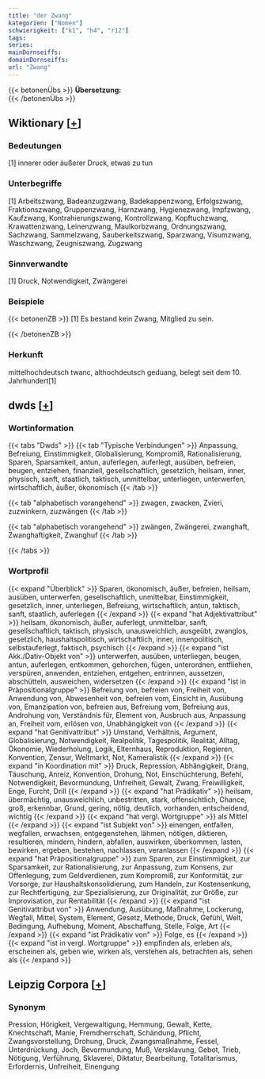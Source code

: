 ```yaml
---
title: "der Zwang"
kategorien: ["Nomen"]
schwierigkeit: ["k1", "h4", "r12"]
tags:
series:
mainDornseiffs:
domainDornseiffs:
url: "Zwang"
---
```


{{< betonenÜbs >}}
**Übersetzung:**  
{{< /betonenÜbs >}}

## Wiktionary [[+](https://de.wiktionary.org/wiki/Zwang)]

### Bedeutungen
[1] innerer oder äußerer Druck, etwas zu tun  

### Unterbegriffe
[1] Arbeitszwang, Badeanzugzwang, Badekappenzwang, Erfolgszwang, Fraktionszwang, Gruppenzwang, Harnzwang, Hygienezwang, Impfzwang, Kaufzwang, Kontrahierungszwang, Kontrollzwang, Kopftuchzwang, Krawattenzwang, Leinenzwang, Maulkorbzwang, Ordnungszwang, Sachzwang, Sammelzwang, Sauberkeitszwang, Sparzwang, Visumzwang, Waschzwang, Zeugniszwang, Zugzwang  

### Sinnverwandte
[1] Druck, Notwendigkeit, Zwängerei  

### Beispiele
{{< betonenZB >}}
[1] Es bestand kein Zwang, Mitglied zu sein.  

{{< /betonenZB >}}
### Herkunft
mittelhochdeutsch twanc, althochdeutsch geduang, belegt seit dem 10. Jahrhundert[1]  



## dwds [[+](https://www.dwds.de/wb/Zwang)]

### Wortinformation
{{< tabs "Dwds" >}}
{{< tab "Typische Verbindungen" >}}
Anpassung, Befreiung, Einstimmigkeit, Globalisierung, Kompromiß, Rationalisierung, Sparen, Sparsamkeit, antun, auferlegen, auferlegt, ausüben, befreien, beugen, entziehen, finanziell, gesellschaftlich, gesetzlich, heilsam, inner, physisch, sanft, staatlich, taktisch, unmittelbar, unterliegen, unterwerfen, wirtschaftlich, äußer, ökonomisch
{{< /tab >}}

{{< tab "alphabetisch vorangehend" >}}
zwagen, zwacken, Zvieri, zuzwinkern, zuzwängen
{{< /tab >}}

{{< tab "alphabetisch vorangehend" >}}
zwängen, Zwängerei, zwanghaft, Zwanghaftigkeit, Zwanghuf
{{< /tab >}}

{{< /tabs >}}

### Wortprofil
{{< expand "Überblick" >}} Sparen, ökonomisch, äußer, befreien, heilsam, ausüben, unterwerfen, gesellschaftlich, unmittelbar, Einstimmigkeit, gesetzlich, inner, unterliegen, Befreiung, wirtschaftlich, antun, taktisch, sanft, staatlich, auferlegen {{< /expand >}}
{{< expand "hat Adjektivattribut" >}} heilsam, ökonomisch, äußer, auferlegt, unmittelbar, sanft, gesellschaftlich, taktisch, physisch, unausweichlich, ausgeübt, zwanglos, gesetzlich, haushaltspolitisch, wirtschaftlich, inner, innenpolitisch, selbstauferlegt, faktisch, psychisch {{< /expand >}}
{{< expand "ist Akk./Dativ-Objekt von" >}} unterwerfen, ausüben, unterliegen, beugen, antun, auferlegen, entkommen, gehorchen, fügen, unterordnen, entfliehen, verspüren, anwenden, entziehen, entgehen, entrinnen, aussetzen, abschütteln, ausweichen, widersetzen {{< /expand >}}
{{< expand "ist in Präpositionalgruppe" >}} Befreiung von, befreien von, Freiheit von, Anwendung von, Abwesenheit von, befreien vom, Einsicht in, Ausübung von, Emanzipation von, befreien aus, Befreiung vom, Befreiung aus, Androhung von, Verständnis für, Element von, Ausbruch aus, Anpassung an, Freiheit vom, erlösen von, Unabhängigkeit von {{< /expand >}}
{{< expand "hat Genitivattribut" >}} Umstand, Verhältnis, Argument, Globalisierung, Notwendigkeit, Realpolitik, Tagespolitik, Realität, Alltag, Ökonomie, Wiederholung, Logik, Elternhaus, Reproduktion, Regieren, Konvention, Zensur, Weltmarkt, Not, Kameralistik {{< /expand >}}
{{< expand "in Koordination mit" >}} Druck, Repression, Abhängigkeit, Drang, Täuschung, Anreiz, Konvention, Drohung, Not, Einschüchterung, Befehl, Notwendigkeit, Bevormundung, Unfreiheit, Gewalt, Zwang, Freiwilligkeit, Enge, Furcht, Drill {{< /expand >}}
{{< expand "hat Prädikativ" >}} heilsam, übermächtig, unausweichlich, unbestritten, stark, offensichtlich, Chance, groß, erkennbar, Grund, gering, nötig, deutlich, vorhanden, entscheidend, wichtig {{< /expand >}}
{{< expand "hat vergl. Wortgruppe" >}} als Mittel {{< /expand >}}
{{< expand "ist Subjekt von" >}} einengen, entfallen, wegfallen, erwachsen, entgegenstehen, lähmen, nötigen, diktieren, resultieren, mindern, hindern, abfallen, auswirken, überkommen, lasten, bewirken, ergeben, bestehen, nachlassen, veranlassen {{< /expand >}}
{{< expand "hat Präpositionalgruppe" >}} zum Sparen, zur Einstimmigkeit, zur Sparsamkeit, zur Rationalisierung, zur Anpassung, zum Konsens, zur Offenlegung, zum Geldverdienen, zum Kompromiß, zur Konformität, zur Vorsorge, zur Haushaltskonsolidierung, zum Handeln, zur Kostensenkung, zur Rechtfertigung, zur Spezialisierung, zur Originalität, zur Größe, zur Improvisation, zur Rentabilität {{< /expand >}}
{{< expand "ist Genitivattribut von" >}} Anwendung, Ausübung, Maßnahme, Lockerung, Wegfall, Mittel, System, Element, Gesetz, Methode, Druck, Gefühl, Welt, Bedingung, Aufhebung, Moment, Abschaffung, Stelle, Folge, Art {{< /expand >}}
{{< expand "ist Prädikativ von" >}} Folge, es {{< /expand >}}
{{< expand "ist in vergl. Wortgruppe" >}} empfinden als, erleben als, erscheinen als, geben wie, wirken als, verstehen als, betrachten als, sehen als {{< /expand >}}

## Leipzig Corpora [[+](https://corpora.uni-leipzig.de/en/res?word=Zwang&corpusId=deu_newscrawl-public_2018)]


### Synonym
Pression, Hörigkeit, Vergewaltigung, Hemmung, Gewalt, Kette, Knechtschaft, Manie, Fremdherrschaft, Schändung, Pflicht, Zwangsvorstellung, Drohung, Druck, Zwangsmaßnahme, Fessel, Unterdrückung, Joch, Bevormundung, Muß, Versklavung, Gebot, Trieb, Nötigung, Verführung, Sklaverei, Diktatur, Bearbeitung, Totalitarismus, Erfordernis, Unfreiheit, Einengung

